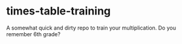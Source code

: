 # times-table-training
A somewhat quick and dirty repo to train your multiplication. Do you remember 6th grade?
